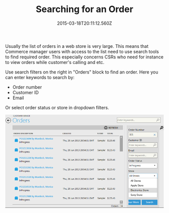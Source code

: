 ﻿---
title: Searching for an Order
description: Searching for an Order
layout: docs
date: 2015-03-18T20:11:12.560Z
priority: 4
---
Usually the list of orders in a web store is very large. This means that Commerce manager users with access to the list need to use search tools to find required order. This especially concerns CSRs who need for instance to view orders while customer's calling and etc.

Use search filters on the right in "Orders" block to find an order. Here you can enter keywords to search by:

* Order number
* Customer ID
* Email

Or select order status or store in dropdown filters.

<img src="../../../assets/images/docs/order-search.png" />
